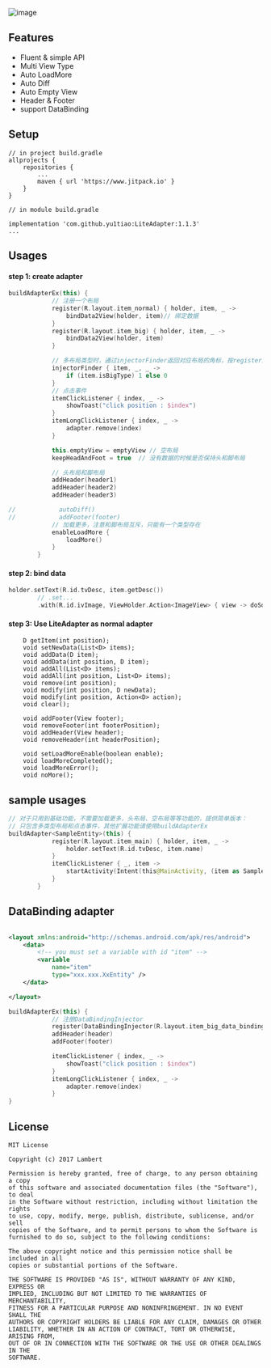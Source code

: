  ![image]()
 
## Features

* Fluent & simple API
* Multi View Type
* Auto LoadMore
* Auto Diff
* Auto Empty View
* Header & Footer
* support DataBinding

## Setup
```
// in project build.gradle
allprojects {
    repositories {
        ...
        maven { url 'https://www.jitpack.io' }
    }
}

// in module build.gradle

implementation 'com.github.yu1tiao:LiteAdapter:1.1.3'
...
```
## Usages
#### step 1: create adapter
```kotlin
buildAdapterEx(this) {
            // 注册一个布局
            register(R.layout.item_normal) { holder, item, _ ->
                bindData2View(holder, item)// 绑定数据
            }
            register(R.layout.item_big) { holder, item, _ ->
                bindData2View(holder, item)
            }

            // 多布局类型时，通过injectorFinder返回对应布局的角标，按register顺序，从0开始
            injectorFinder { item, _, _ ->
                if (item.isBigType) 1 else 0
            }
            // 点击事件
            itemClickListener { index, _ ->
                showToast("click position : $index")
            }
            itemLongClickListener { index, _ ->
                adapter.remove(index)
            }

            this.emptyView = emptyView // 空布局
            keepHeadAndFoot = true  // 没有数据的时候是否保持头和脚布局

            // 头布局和脚布局
            addHeader(header1)
            addHeader(header2)
            addHeader(header3)

//            autoDiff()
//            addFooter(footer)
            // 加载更多，注意和脚布局互斥，只能有一个类型存在
            enableLoadMore {
                loadMore()
            }
        }
```
#### step 2: bind data
```kotlin
holder.setText(R.id.tvDesc, item.getDesc())
        // .set...
        .with(R.id.ivImage, ViewHolder.Action<ImageView> { view -> doSomeThing() })
```

#### step 3: Use LiteAdapter as normal adapter
```
    D getItem(int position);
    void setNewData(List<D> items);
    void addData(D item);
    void addData(int position, D item);
    void addAll(List<D> items);
    void addAll(int position, List<D> items);
    void remove(int position);
    void modify(int position, D newData);
    void modify(int position, Action<D> action);
    void clear();

    void addFooter(View footer);
    void removeFooter(int footerPosition);
    void addHeader(View header);
    void removeHeader(int headerPosition);
    
    void setLoadMoreEnable(boolean enable);
    void loadMoreCompleted();
    void loadMoreError();
    void noMore();

```
## sample usages
```kotlin
// 对于只用到基础功能，不需要加载更多，头布局、空布局等等功能的，提供简单版本：
// 只包含多类型布局和点击事件，其他扩展功能请使用buildAdapterEx
buildAdapter<SampleEntity>(this) {
            register(R.layout.item_main) { holder, item, _ ->
                holder.setText(R.id.tvDesc, item.name)
            }
            itemClickListener { _, item ->
                startActivity(Intent(this@MainActivity, (item as SampleEntity).target))
            }
        }
```
## DataBinding adapter
```xml

<layout xmlns:android="http://schemas.android.com/apk/res/android">
    <data>
        <!-- you must set a variable with id "item" -->
        <variable
            name="item"
            type="xxx.xxx.XxEntity" />
    </data>

</layout>

```

```kotlin
buildAdapterEx(this) {
            // 注册DataBindingInjector
            register(DataBindingInjector(R.layout.item_big_data_binding))
            addHeader(header)
            addFooter(footer)

            itemClickListener { index, _ ->
                showToast("click position : $index")
            }
            itemLongClickListener { index, _ ->
                adapter.remove(index)
            }
}
```
## License
    MIT License

    Copyright (c) 2017 Lambert

    Permission is hereby granted, free of charge, to any person obtaining a copy
    of this software and associated documentation files (the "Software"), to deal
    in the Software without restriction, including without limitation the rights
    to use, copy, modify, merge, publish, distribute, sublicense, and/or sell
    copies of the Software, and to permit persons to whom the Software is
    furnished to do so, subject to the following conditions:

    The above copyright notice and this permission notice shall be included in all
    copies or substantial portions of the Software.

    THE SOFTWARE IS PROVIDED "AS IS", WITHOUT WARRANTY OF ANY KIND, EXPRESS OR
    IMPLIED, INCLUDING BUT NOT LIMITED TO THE WARRANTIES OF MERCHANTABILITY,
    FITNESS FOR A PARTICULAR PURPOSE AND NONINFRINGEMENT. IN NO EVENT SHALL THE
    AUTHORS OR COPYRIGHT HOLDERS BE LIABLE FOR ANY CLAIM, DAMAGES OR OTHER
    LIABILITY, WHETHER IN AN ACTION OF CONTRACT, TORT OR OTHERWISE, ARISING FROM,
    OUT OF OR IN CONNECTION WITH THE SOFTWARE OR THE USE OR OTHER DEALINGS IN THE
    SOFTWARE.